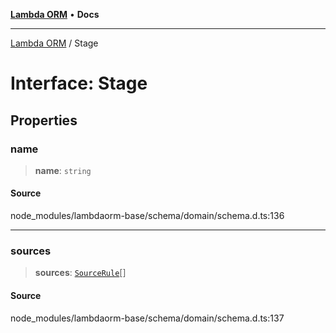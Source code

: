 [**Lambda ORM**](../README.md) • **Docs**

***

[Lambda ORM](../README.md) / Stage

# Interface: Stage

## Properties

### name

> **name**: `string`

#### Source

node\_modules/lambdaorm-base/schema/domain/schema.d.ts:136

***

### sources

> **sources**: [`SourceRule`](SourceRule.md)[]

#### Source

node\_modules/lambdaorm-base/schema/domain/schema.d.ts:137
